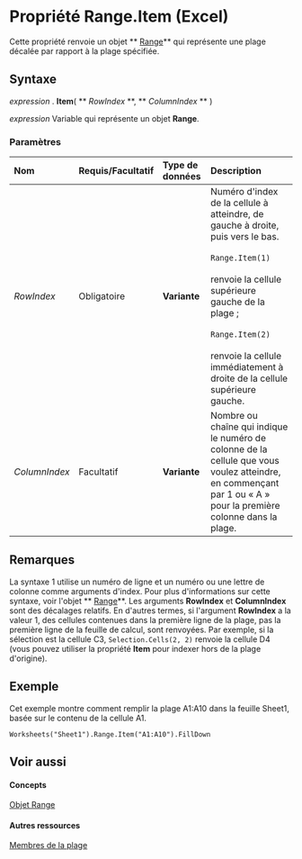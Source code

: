 

# Propriété Range.Item (Excel)

Cette propriété renvoie un objet  ** [Range](b8207778-0dcc-4570-1234-f130532cc8cd.md)** qui représente une plage décalée par rapport à la plage spécifiée.
 


## Syntaxe

 *expression*  . **Item**( ** *RowIndex* **, ** *ColumnIndex* ** )
 

 
 *expression*  Variable qui représente un objet **Range**.
 

 

### Paramètres



|**Nom**|**Requis/Facultatif**|**Type de données**|**Description**|
|:-----|:-----|:-----|:-----|
| _RowIndex_|Obligatoire|**Variante**|Numéro d'index de la cellule à atteindre, de gauche à droite, puis vers le bas.<BR/><BR/>```Range.Item(1)```<BR/><BR/>renvoie la cellule supérieure gauche de la plage ;<BR/><BR/>```Range.Item(2)```<BR/><BR/>renvoie la cellule immédiatement à droite de la cellule supérieure gauche.|
| _ColumnIndex_|Facultatif|**Variante**|Nombre ou chaîne qui indique le numéro de colonne de la cellule que vous voulez atteindre, en commençant par 1 ou « A » pour la première colonne dans la plage.|

## Remarques

La syntaxe 1 utilise un numéro de ligne et un numéro ou une lettre de colonne comme arguments d'index. Pour plus d'informations sur cette syntaxe, voir l'objet  ** [Range](b8207778-0dcc-4570-1234-f130532cc8cd.md)**. Les arguments **RowIndex** et **ColumnIndex** sont des décalages relatifs. En d'autres termes, si l'argument **RowIndex** a la valeur 1, des cellules contenues dans la première ligne de la plage, pas la première ligne de la feuille de calcul, sont renvoyées. Par exemple, si la sélection est la cellule C3, `Selection.Cells(2, 2)` renvoie la cellule D4 (vous pouvez utiliser la propriété **Item** pour indexer hors de la plage d'origine).
 

 

## Exemple

Cet exemple montre comment remplir la plage A1:A10 dans la feuille Sheet1, basée sur le contenu de la cellule A1.
 

 

```
Worksheets("Sheet1").Range.Item("A1:A10").FillDown
```


## Voir aussi


#### Concepts


 
 [Objet Range](b8207778-0dcc-4570-1234-f130532cc8cd.md)
#### Autres ressources


 
 [Membres de la plage](4336bf81-1e63-7e44-1792-baf366a027a7.md)